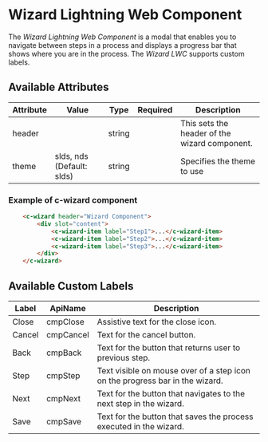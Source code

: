 # Wizard Lightning Web Component

The *Wizard Lightning Web Component* is a modal that enables you to navigate between steps in a process and displays a progress bar that shows where you are in the process. The *Wizard LWC* supports custom labels.

## Available Attributes

| Attribute | Value                          | Type   | Required | Description                                  |
| --------- | ------------------------------ | ------ | -------- | -------------------------------------------- |
| header    |  | string |        | This sets the header of the wizard component. |
| theme     | slds, nds (Default: slds)         | string |        | Specifies the theme to use                   |

### Example of c-wizard component

```html
    <c-wizard header="Wizard Component">
        <div slot="content">
            <c-wizard-item label="Step1">...</c-wizard-item>
            <c-wizard-item label="Step2">...</c-wizard-item>
            <c-wizard-item label="Step3">...</c-wizard-item>
        </div>
    </c-wizard>
```

## Available Custom Labels

| Label  | ApiName   | Description                              |
| ------ | --------- | ---------------------------------------- |
| Close  | cmpClose  | Assistive text for the close icon.                        |
| Cancel | cmpCancel | Text for the cancel button.                  |
| Back   | cmpBack   | Text for the button that returns user to previous step.   |
| Step   | cmpStep   | Text visible on mouse over of a step icon on the progress bar in the wizard.                     |
| Next   | cmpNext   | Text for the button that navigates to the next step in the wizard. |
| Save   | cmpSave   | Text for the button that saves the process executed in the wizard.                         |
